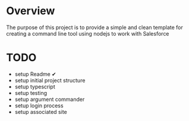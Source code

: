 # Overview
The purpose of this project is to provide a simple and clean template
for creating a command line tool using nodejs to work with Salesforce

# TODO
* setup Readme ✔
* setup initial project structure
* setup typescript
* setup testing
* setup argument commander
* setup login process
* setup associated site

